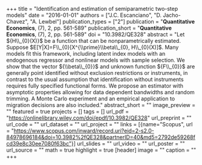 +++
title = "Identification and estimation of semiparametric two-step models"
date = "2016-01-01"
authors = ["J.C. Escanciano", "D. Jacho-Chavez", "A. Lewbel"]
publication_types = ["2"]
publication = "**Quantitative Economics**, (7), 2, pp. 561-589"
publication_short = "**Quantitative Economics**, (7), 2, pp. 561-589"
doi = "10.3982/QE328"
abstract = "Let ${H\\_{0}(X)}$ be a function that can be nonparametrically estimated. Suppose $E[Y|X]=F\\_{0}[X^{\\prime}\\beta\\_{0}, H\\_{0}(X)]$. Many models fit this framework, including latent index models with an endogenous regressor and nonlinear models with sample selection. We show that the vector ${\\beta\\_{0}}$ and unknown function ${F\\_{0}}$ are generally point identified without exclusion restrictions or instruments, in contrast to the usual assumption that identification without instruments requires fully specified functional forms. We propose an estimator with asymptotic properties allowing for data dependent bandwidths and random trimming. A Monte Carlo experiment and an empirical application to migration decisions are also included."
abstract_short = ""
image_preview = ""
featured = true
projects = []
tags = []
url_pdf = "https://onlinelibrary.wiley.com/doi/epdf/10.3982/QE328"
url_preprint = ""
url_code = ""
url_dataset = ""
url_project = ""
links = [{name="Scopus", url = "https://www.scopus.com/inward/record.uri?eid=2-s2.0-84978696184&doi=10.3982%2fQE328&partnerID=40&md5=2792de59268fcd39e8c30ee7080f63bc"}]
url_slides = ""
url_video = ""
url_poster = ""
url_source = ""
math = true
highlight = true
[header]
image = ""
caption = ""
+++
